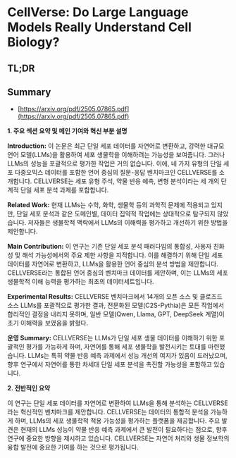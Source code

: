 # CellVerse: Do Large Language Models Really Understand Cell Biology?
## TL;DR
## Summary
- [https://arxiv.org/pdf/2505.07865.pdf](https://arxiv.org/pdf/2505.07865.pdf)

**1. 주요 섹션 요약 및 메인 기여와 혁신 부분 설명**

**Introduction:**
이 논문은 최근 단일 세포 데이터를 자연어로 변환하고, 강력한 대규모 언어 모델(LLMs)을 활용하여 세포 생물학을 이해하려는 가능성을 보여줍니다. 그러나 LLMs의 성능을 포괄적으로 평가한 작업은 거의 없습니다. 이에, 네 가지 유형의 단일 세포 다중오믹스 데이터를 포함한 언어 중심의 질문-응답 벤치마크인 CELLVERSE를 소개합니다. CELLVERSE는 세포 유형 주석, 약물 반응 예측, 변형 분석이라는 세 개의 단계적 단일 세포 분석 과제를 포함합니다.

**Related Work:**
현재 LLMs는 수학, 화학, 생물학 등의 과학적 문제에 적용되고 있지만, 단일 세포 분석과 같은 도메인별, 데이터 집약적 작업에는 상대적으로 탐구되지 않았습니다. 저자들은 생물학적 맥락에서 LLMs의 이해력을 평가하고 개선하기 위한 방법을 제안합니다.

**Main Contribution:**
이 연구는 기존 단일 세포 분석 패러다임의 통합성, 사용자 친화성 및 해석 가능성에서의 주요 제한 사항을 지적합니다. 이를 해결하기 위해 단일 세포 데이터를 자연어로 변환하고, LLMs을 활용한 언어 중심의 분석 방법을 제안합니다. CELLVERSE라는 통합된 언어 중심의 벤치마크 데이터를 제안하며, 이는 LLMs의 세포 생물학적 이해 능력을 평가하는 최초의 데이터세트입니다.

**Experimental Results:**
CELLVERSE 벤치마크에서 14개의 오픈 소스 및 클로즈드 소스 LLMs를 포괄적으로 평가한 결과, 전문화된 모델(C2S-Pythia)은 모든 작업에서 합리적인 결정을 내리지 못하며, 일반 모델(Qwen, Llama, GPT, DeepSeek 계열)이 초기 이해력을 보였음을 밝혔다.

**운영 Summary:**
CELLVERSE는 LLMs가 단일 세포 생물 데이터를 이해하기 위한 포괄적인 평가를 가능하게 하며, 자연어를 통해 세포 생물학을 발전시키는 토대를 마련했습니다. LLMs는 특히 약물 반응 예측 과제에서 성능 개선의 여지가 있음이 드러났으며, 향후 연구에서 자연어를 통한 차세대 단일 세포 분석을 촉진할 가능성을 포함하고 있습니다.

**2. 전반적인 요약**

이 연구는 단일 세포 데이터를 자연어로 변환하여 LLMs을 통해 분석하는 CELLVERSE라는 혁신적인 벤치마크를 제안합니다. CELLVERSE는 데이터의 통합적 분석을 가능하게 하며, LLMs의 세포 생물학적 적용 가능성을 평가하는 플랫폼을 제공합니다. 주요 발견은 현재의 LLMs 성능이 약물 반응 예측 과제에서 큰 발전이 필요하다는 점으로, 향후 연구에 중요한 방향을 제시하고 있습니다. CELLVERSE는 자연어 처리와 생물 정보학의 융합 발전에 중요한 기여를 하는 것으로 평가됩니다.
